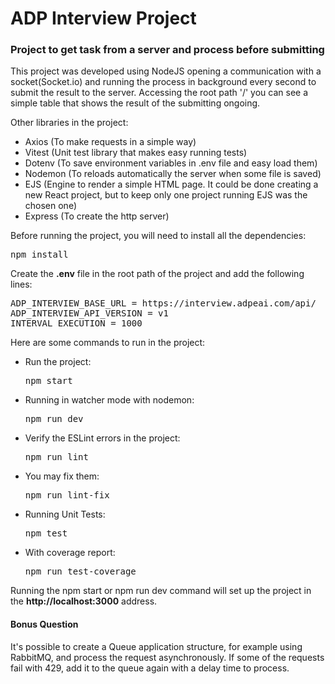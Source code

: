 <h1>ADP Interview Project</h1>

<h3>Project to get task from a server and process before submitting</h3>

<p>This project was developed using NodeJS opening a communication with a socket(Socket.io) and running the process in background every second to submit the result to the server. Accessing the root path '/' you can see a simple table that shows the result of the submitting ongoing.</p>

<p>Other libraries in the project:</p>
<ul>
  <li>Axios (To make requests in a simple way)</li>
  <li>Vitest (Unit test library that makes easy running tests)</li>
  <li>Dotenv (To save environment variables in .env file and easy load them)</li>
  <li>Nodemon (To reloads automatically the server when some file is saved)</li>
  <li>EJS (Engine to render a simple HTML page. It could be done creating a new React project, but to keep only one project running EJS was the chosen one)</li>
  <li>Express (To create the http server)</li>
</ul>

<p>Before running the project, you will need to install all the dependencies:</p>
<pre>npm install</pre>
<p>Create the <b>.env</b> file in the root path of the project and add the following lines:</p>
<pre>
ADP_INTERVIEW_BASE_URL = https://interview.adpeai.com/api/
ADP_INTERVIEW_API_VERSION = v1
INTERVAL_EXECUTION = 1000
</pre>

<p>Here are some commands to run in the project:</p>
<ul>
  <li>Run the project: <pre>npm start</pre></li>
  <li>Running in watcher mode with nodemon: <pre>npm run dev</pre></li>
  <li>Verify the ESLint errors in the project: <pre>npm run lint</pre></li>
  <li>You may fix them: <pre>npm run lint-fix</pre></li>
  <li>Running Unit Tests: <pre>npm test</pre></li>
  <li>With coverage report: <pre>npm run test-coverage</pre></li>
</ul>

<p>Running the npm start or npm run dev command will set up the project in the <b>http://localhost:3000</b> address.</p>

<h4>Bonus Question</h4>
<p>It's possible to create a Queue application structure, for example using RabbitMQ, and process the request asynchronously. If some of the requests fail with 429, add it to the queue again with a delay time to process.</p>